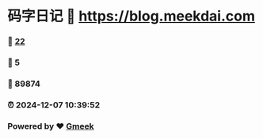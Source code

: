 # 码字日记 :link: https://blog.meekdai.com 
### :page_facing_up: [22](https://blog.meekdai.com/tag.html) 
### :speech_balloon: 5 
### :hibiscus: 89874 
### :alarm_clock: 2024-12-07 10:39:52 
### Powered by :heart: [Gmeek](https://github.com/Meekdai/Gmeek)
